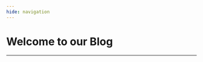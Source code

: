 ```yaml
---
hide: navigation
---
```

# Welcome to our Blog
---
<div class="md-content" data-md-component="content">
  <div class="md-content__inner">
    <link rel="stylesheet" href="../stylesheets/extra.css">
    <div id="posts"></div>
    <script>
    // Función para convertir Markdown a HTML
    function markdownToHtml(text) {
      // Convierte listas no ordenadas
      text = text.replace(/\- (.*?)\./gm, '<li>$1.</li>');
      // Convertir negrita
      text = text.replace(/\*\*(.*?)\*\*/g, '<strong>$1</strong>');
      // Convertir cursiva
      text = text.replace(/\*(.*?)\*/g, '<em>$1</em>');
      text = text.replace(/\_(.*?)\_/g, '<em>$1</em>');
      // Convertir \n en salto de linea
      text = text.replace(/\\n/g, '<br>');
      // Interpretar imágenes
      text = text.replace(/!\[(.*?)\]\((.*?)\)/g, '<img src="$2" alt="$1">');
      // Convertir enlaces
      text = text.replace(/\[(.*?)\]\((.*?)\)(\{:target="_blank"\})?/g, function(match, p1, p2, p3) {
        return `<a href="${p2}"${p3 ? ' target="_blank"' : ''}>${p1}</a>`;
      });
      return text;
    }
    // Cargar el archivo JSON y mostrar los posts
    fetch('./posts.json')
      .then(response => response.json())
      .then(data => {
        const postsContainer = document.getElementById('posts');
        if (data.posts && Array.isArray(data.posts)) {
          data.posts.forEach(post => {
            const postElement = document.createElement('div');
            postElement.innerHTML = `
              <em style="display: block; margin-bottom: 0;">${post.date}</em>
              <h2 style="margin-top: 0;"><a href="/blog/posts/${post.link}/">${post.title}</a></h2>
              <p>${markdownToHtml(post.summary)}</p>
              <p><a href="/blog/posts/${post.link}/">Continue reading</a></p>
              <br>
            `;
            postsContainer.appendChild(postElement);
          });
        } else {
          console.error('No posts available.');
        }
      })
      .catch(error => console.error('Error al cargar el JSON:', error));
    </script>
  </div>
</div>
